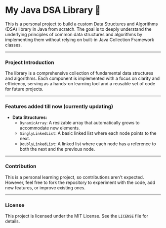 # My Java DSA Library 🚀

This is a personal project to build a custom Data Structures and Algorithms (DSA) library in Java from scratch. The goal is to deeply understand the underlying principles of common data structures and algorithms by implementing them without relying on built-in Java Collection Framework classes.

---

### Project Introduction

The library is a comprehensive collection of fundamental data structures and algorithms. Each component is implemented with a focus on clarity and efficiency, serving as a hands-on learning tool and a reusable set of code for future projects.

---

### Features added till now (currently updating)

-   **Data Structures:**
    -   `DynamicArray`: A resizable array that automatically grows to accommodate new elements.
    -   `SinglyLinkedList`: A basic linked list where each node points to the next.
    -   `DoublyLinkedList`: A linked list where each node has a reference to both the next and the previous node.

---

### Contribution

This is a personal learning project, so contributions aren't expected. However, feel free to fork the repository to experiment with the code, add new features, or improve existing ones.

---

### License

This project is licensed under the MIT License. See the `LICENSE` file for details.